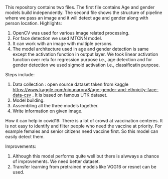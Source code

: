 This repository contains two files. 
The first file contains Age and gender models build independently.
The second file shows the structure of pipeline where we pass an image and it will detect age and gender along with person location.
Highlights:
1. OpenCV was used for various image related processing.
2. For face detection we used MTCNN model.
2. It can work with an image with multiple persons.
3. The model architecture used in age and gender detection is same except the activation function in output layer. We took linear activation function over relu for regression 
purpose i.e., age detection and for gender detection we used sigmoid activation i.e., classificatin purpose.

Steps include:
1. Data collection : open source dataset taken from kaggle https://www.kaggle.com/nipunarora8/age-gender-and-ethnicity-face-data-csv . It is based on famous UTK dataset.
2. Model building.
3. Assembling all the three models together.
4. Write information on given image.


How it can help in covid19:
There is a lot of crowd at vaccination centeres. It is not easy to identify and filter people who need the vaccine at priority. For example females and senior citizens need vaccine first. So this model can easily detect them.

Improvements:
1. Although this model performs quite well but there is alwways a chance of improvements. We need better dataset.
2. Transfer learning from pretrained models like VGG16 or resnet can be used.
